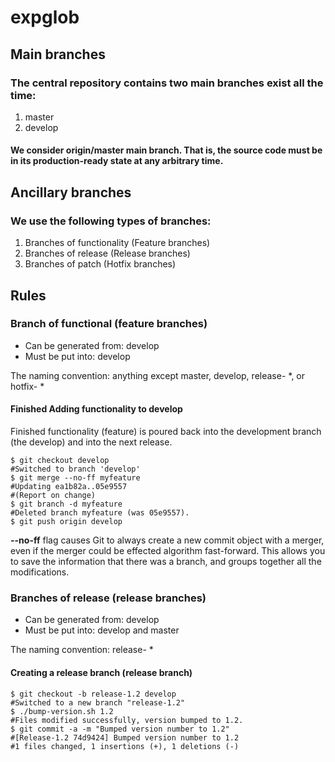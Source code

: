 expglob
=====

## Main branches

### The central repository contains two main branches exist all the time:

1. master
2. develop

#### We consider origin/master main branch. That is, the source code must be in its production-ready state at any arbitrary time.


## Ancillary branches

### We use the following types of branches:

1. Branches of functionality (Feature branches)
2. Branches of release (Release branches)
3. Branches of patch (Hotfix branches)


## Rules

### Branch of functional (feature branches)

- Can be generated from: develop
- Must be put into: develop

The naming convention: anything except master, develop, release- *, or hotfix- *

#### Finished Adding functionality to develop

Finished functionality (feature) is poured back into the development branch (the develop) and into the next release.

    $ git checkout develop
    #Switched to branch 'develop'
    $ git merge --no-ff myfeature
    #Updating ea1b82a..05e9557
    #(Report on change)
    $ git branch -d myfeature
    #Deleted branch myfeature (was 05e9557).
    $ git push origin develop

**--no-ff** flag causes Git to always create a new commit object with a merger, even if the merger could be effected algorithm fast-forward. This allows you to save the information that there was a branch, and groups together all the modifications.


### Branches of release (release branches)

- Can be generated from: develop
- Must be put into: develop and master

The naming convention: release- *


#### Creating a release branch (release branch)

    $ git checkout -b release-1.2 develop
    #Switched to a new branch "release-1.2"
    $ ./bump-version.sh 1.2
    #Files modified successfully, version bumped to 1.2.
    $ git commit -a -m "Bumped version number to 1.2"
    #[Release-1.2 74d9424] Bumped version number to 1.2
    #1 files changed, 1 insertions (+), 1 deletions (-)

